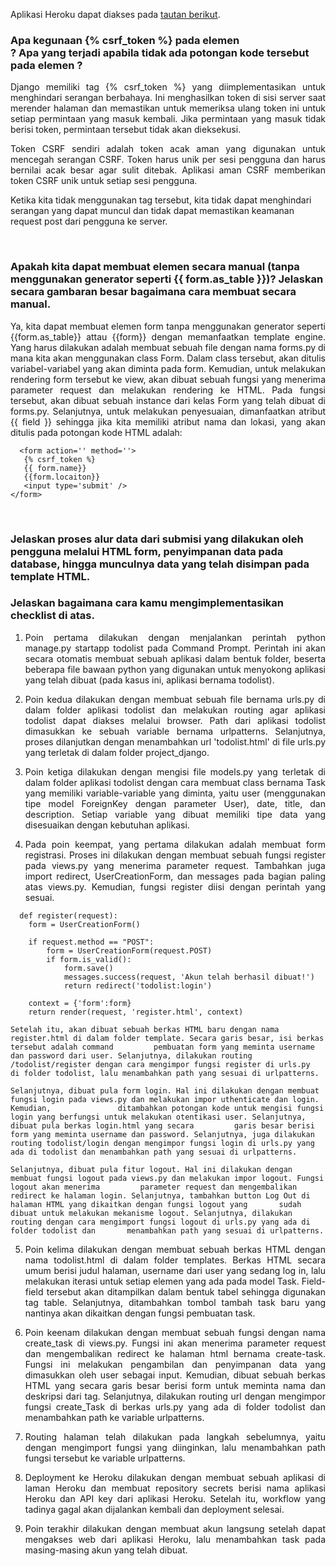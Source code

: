Aplikasi Heroku dapat diakses pada [tautan berikut](http://katalog-tugas2.herokuapp.com/todolist/).
<br />

### Apa kegunaan {% csrf_token %} pada elemen <form>? Apa yang terjadi apabila tidak ada potongan kode tersebut pada elemen <form>?

<p align="justify">Django memiliki tag {% csrf_token %} yang diimplementasikan untuk menghindari serangan berbahaya. Ini menghasilkan token di sisi server saat merender halaman dan memastikan untuk memeriksa ulang token ini untuk setiap permintaan yang masuk kembali. Jika permintaan yang masuk tidak berisi token, permintaan tersebut tidak akan dieksekusi.</p>
  
<p align="justify">Token CSRF sendiri adalah token acak aman yang digunakan untuk mencegah serangan CSRF. Token harus unik per sesi pengguna dan harus bernilai acak besar agar sulit ditebak. Aplikasi aman CSRF memberikan token CSRF unik untuk setiap sesi pengguna.</p>
  
<p align="justiyf">Ketika kita tidak menggunakan tag tersebut, kita tidak dapat menghindari serangan yang dapat muncul dan tidak dapat memastikan keamanan request post dari pengguna ke server.</p>

<br />

### Apakah kita dapat membuat elemen <form> secara manual (tanpa menggunakan generator seperti {{ form.as_table }})? Jelaskan secara gambaran besar bagaimana cara membuat <form> secara manual.

<p align="justify">Ya, kita dapat membuat elemen form tanpa menggunakan generator seperti {{form.as_table}} attau {{form}} dengan memanfaatkan template engine. Yang harus dilakukan adalah membuat sebuah file dengan nama forms.py di mana kita akan menggunakan class Form. Dalam class tersebut, akan ditulis variabel-variabel yang akan diminta pada form. 
Kemudian, untuk melakukan rendering form tersebut ke view, akan dibuat sebuah fungsi yang menerima parameter request dan melakukan rendering ke HTML. Pada fungsi tersebut, akan dibuat sebuah instance dari kelas Form yang telah dibuat di forms.py. Selanjutnya, untuk melakukan penyesuaian, dimanfaatkan atribut {{ field }} sehingga jika kita memiliki atribut nama dan lokasi, yang akan ditulis pada potongan kode HTML adalah:</p>

```
  <form action='' method=''>
   {% csrf_token %}
   {{ form.name}}
   {{form.locaiton}}
   <input type='submit' />
</form>
```

<br />

### Jelaskan proses alur data dari submisi yang dilakukan oleh pengguna melalui HTML form, penyimpanan data pada database, hingga munculnya data yang telah disimpan pada template HTML.
<p align="justify"Pertama, browser akan me-generate HTTP request ke alamat path yang dituju setelah user mengetik alamat path yang ingin diakses pada browser yang digunakan. Browser akan menerima HTTP request dari browser, kemudian menentukan views.py yang akan meng-handle request tersebut sebelum men-generate halaman HTML dari form yang ingin diakses user. Browser kemudian akan menampilkan halaman HTML ke user dan user akan mulai mengisi form. Browser kemudian akan men-generate HTTP request, metode, dan argumen ke URL tujuan
berdasarkan halaman HTML form. Server akan menerima HTTP request dari bwoser, lalu menentukan views.py mana yang akan meng-handle request tersebut. Pada tahap ini, data yang didapatkan dari input user akan disimpan dalam database sebelum kemudian server akan men-generate halaman HTML. Browser kemudian akan menampilan halaman tersebut kepada user. </p>

 ### Jelaskan bagaimana cara kamu mengimplementasikan checklist di atas.

1. <p align="justify">Poin pertama dilakukan dengan menjalankan perintah python manage.py startapp todolist pada Command Prompt. Perintah ini akan secara otomatis membuat sebuah aplikasi dalam bentuk folder, beserta beberapa file bawaan python yang digunakan untuk menyokong aplikasi yang telah dibuat (pada kasus ini, aplikasi bernama todolist). </p>
2. <p align="justify">Poin kedua dilakukan dengan membuat sebuah file bernama urls.py di dalam folder aplikasi todolist dan melakukan routing agar aplikasi todolist dapat diakses melalui browser. Path dari aplikasi todolist dimasukkan ke sebuah variable bernama urlpatterns. Selanjutnya, proses dilanjutkan dengan menambahkan url 'todolist.html' di file urls.py yang terletak di dalam folder project_django. </p>
3. <p align="justify"> Poin ketiga dilakukan dengan mengisi file models.py yang terletak di dalam folder aplikasi todolist dengan cara membuat class bernama Task yang memiliki variable-variable yang diminta, yaitu user (menggunakan tipe model ForeignKey dengan parameter User), date, title, dan description. Setiap variable yang dibuat memiliki tipe data yang disesuaikan dengan kebutuhan aplikasi.  </p>
4. <p align="justify"> Pada poin keempat, yang pertama dilakukan adalah membuat form registrasi. Proses ini dilakukan dengan membuat sebuah fungsi register pada views.py yang menerima parameter request. Tambahkan juga import redirect, UserCreationForm, dan messages pada bagian paling atas views.py. Kemudian, fungsi register diisi dengan perintah yang sesuai.</p>
  
```
  def register(request):
    form = UserCreationForm()

    if request.method == "POST":
        form = UserCreationForm(request.POST)
        if form.is_valid():
            form.save()
            messages.success(request, 'Akun telah berhasil dibuat!')
            return redirect('todolist:login')
    
    context = {'form':form}
    return render(request, 'register.html', context)
  ```
  
    Setelah itu, akan dibuat sebuah berkas HTML baru dengan nama register.html di dalam folder template. Secara garis besar, isi berkas tersebut adalah command         pembuatan form yang meminta username dan password dari user. Selanjutnya, dilakukan routing /todolist/register dengan cara mengimpor fungsi register di urls.py     di folder todolist, lalu menambahkan path yang sesuai di urlpatterns.

    Selanjutnya, dibuat pula form login. Hal ini dilakukan dengan membuat fungsi login pada views.py dan melakukan impor uthenticate dan login. Kemudian,               ditambahkan potongan kode untuk mengisi fungsi login yang berfungsi untuk melakukan otentikasi user. Selanjutnya, dibuat pula berkas login.html yang secara         garis besar berisi form yang meminta username dan password. Selanjutnya, juga dilakukan routing todolist/login dengan mengimpor fungsi login di urls.py yang       ada di todolist dan menambahkan path yang sesuai di urlpatterns.

    Selanjutnya, dibuat pula fitur logout. Hal ini dilakukan dengan membuat fungsi logout pada views.py dan melakukan impor logout. Fungsi logout akan menerima         parameter request dan mengembalikan redirect ke halaman login. Selanjutnya, tambahkan button Log Out di halaman HTML yang dikaitkan dengan fungsi logout yang       sudah dibuat untuk melakukan mekanisme logout. Selanjutnya, dilakukan routing dengan cara mengimport fungsi logout di urls.py yang ada di folder todolist dan       menambahkan path yang sesuai di urlpatterns.
  
5. <p align="justify">Poin kelima dilakukan dengan membuat sebuah berkas HTML dengan nama todolist.html di dalam folder templates. Berkas HTML secara umum berisi judul halaman, username dari user yang sedang log in, lalu melakukan iterasi untuk setiap elemen yang ada pada model Task. Field-field tersebut akan ditampilkan dalam bentuk tabel sehingga digunakan tag table. Selanjutnya, ditambahkan tombol tambah task baru yang nantinya akan dikaitkan dengan fungsi pembuatan task. </p>
 
6. <p align="justify">Poin keenam dilakukan dengan membuat sebuah fungsi dengan nama create_task di views.py. Fungsi ini akan menerima parameter request dan mengembalikan redirect ke halaman html bernama create-task. Fungsi ini melakukan pengambilan dan penyimpanan data yang dimasukkan oleh user sebagai input. Kemudian, dibuat sebuah berkas HTML yang secara garis besar berisi form untuk meminta nama dan deskripsi dari tag. Selanjutnya, dilakukan routing url dengan mengimpor fungsi create_Task di berkas urls.py yang ada di folder todolist dan menambahkan path ke variable urlpatterns.</p>
  
7. <p align="justify">Routing halaman telah dilakukan pada langkah sebelumnya, yaitu dengan mengimport fungsi yang diinginkan, lalu menambahkan path fungsi tersebut ke variable urlpatterns.</p>
  
8. <p align="justify">Deployment ke Heroku dilakukan dengan membuat sebuah aplikasi di laman Heroku dan membuat repository secrets berisi nama aplikasi Heroku dan API key dari aplikasi Heroku. Setelah itu, workflow yang tadinya gagal akan dijalankan kembali dan deployment selesai. </p>
  
9. <p align="justify">Poin terakhir dilakukan dengan membuat akun langsung setelah dapat mengakses web dari aplikasi Heroku, lalu menambahkan task pada masing-masing akun yang telah dibuat. </p>
  

<br />
